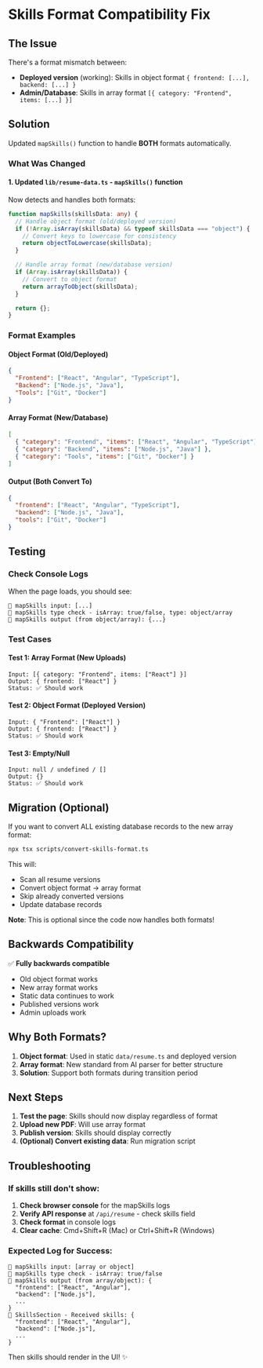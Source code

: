 # Skills Format Compatibility Fix

## The Issue

There's a format mismatch between:

- **Deployed version** (working): Skills in object format `{ frontend: [...], backend: [...] }`
- **Admin/Database**: Skills in array format `[{ category: "Frontend", items: [...] }]`

## Solution

Updated `mapSkills()` function to handle **BOTH** formats automatically.

### What Was Changed

#### 1. Updated `lib/resume-data.ts` - `mapSkills()` function

Now detects and handles both formats:

```typescript
function mapSkills(skillsData: any) {
  // Handle object format (old/deployed version)
  if (!Array.isArray(skillsData) && typeof skillsData === "object") {
    // Convert keys to lowercase for consistency
    return objectToLowercase(skillsData);
  }

  // Handle array format (new/database version)
  if (Array.isArray(skillsData)) {
    // Convert to object format
    return arrayToObject(skillsData);
  }

  return {};
}
```

### Format Examples

#### Object Format (Old/Deployed)

```json
{
  "Frontend": ["React", "Angular", "TypeScript"],
  "Backend": ["Node.js", "Java"],
  "Tools": ["Git", "Docker"]
}
```

#### Array Format (New/Database)

```json
[
  { "category": "Frontend", "items": ["React", "Angular", "TypeScript"] },
  { "category": "Backend", "items": ["Node.js", "Java"] },
  { "category": "Tools", "items": ["Git", "Docker"] }
]
```

#### Output (Both Convert To)

```json
{
  "frontend": ["React", "Angular", "TypeScript"],
  "backend": ["Node.js", "Java"],
  "tools": ["Git", "Docker"]
}
```

## Testing

### Check Console Logs

When the page loads, you should see:

```
🔄 mapSkills input: [...]
🔄 mapSkills type check - isArray: true/false, type: object/array
🔄 mapSkills output (from object/array): {...}
```

### Test Cases

#### Test 1: Array Format (New Uploads)

```
Input: [{ category: "Frontend", items: ["React"] }]
Output: { frontend: ["React"] }
Status: ✅ Should work
```

#### Test 2: Object Format (Deployed Version)

```
Input: { "Frontend": ["React"] }
Output: { frontend: ["React"] }
Status: ✅ Should work
```

#### Test 3: Empty/Null

```
Input: null / undefined / []
Output: {}
Status: ✅ Should work
```

## Migration (Optional)

If you want to convert ALL existing database records to the new array format:

```bash
npx tsx scripts/convert-skills-format.ts
```

This will:

- Scan all resume versions
- Convert object format → array format
- Skip already converted versions
- Update database records

**Note**: This is optional since the code now handles both formats!

## Backwards Compatibility

✅ **Fully backwards compatible**

- Old object format works
- New array format works
- Static data continues to work
- Published versions work
- Admin uploads work

## Why Both Formats?

1. **Object format**: Used in static `data/resume.ts` and deployed version
2. **Array format**: New standard from AI parser for better structure
3. **Solution**: Support both formats during transition period

## Next Steps

1. **Test the page**: Skills should now display regardless of format
2. **Upload new PDF**: Will use array format
3. **Publish version**: Skills should display correctly
4. **(Optional) Convert existing data**: Run migration script

## Troubleshooting

### If skills still don't show:

1. **Check browser console** for the mapSkills logs
2. **Verify API response** at `/api/resume` - check skills field
3. **Check format** in console logs
4. **Clear cache**: Cmd+Shift+R (Mac) or Ctrl+Shift+R (Windows)

### Expected Log for Success:

```
🔄 mapSkills input: [array or object]
🔄 mapSkills type check - isArray: true/false
🔄 mapSkills output (from array/object): {
  "frontend": ["React", "Angular"],
  "backend": ["Node.js"],
  ...
}
🎨 SkillsSection - Received skills: {
  "frontend": ["React", "Angular"],
  "backend": ["Node.js"],
  ...
}
```

Then skills should render in the UI! ✨
